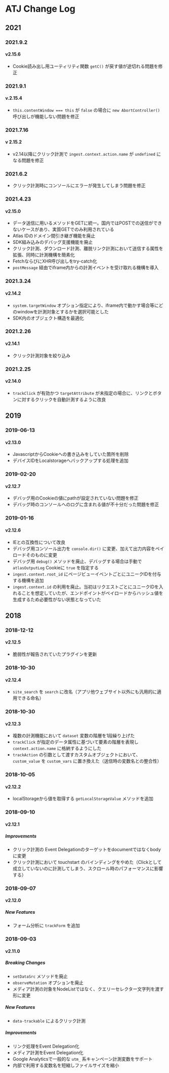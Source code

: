 # ATJ Change Log

## 2021

### 2021.9.2

#### v2.15.6

- Cookie読み出し用ユーティリティ関数 `getC()` が戻す値が途切れる問題を修正

### 2021.9.1

#### v.2.15.4

- `this.contentWindow === this` が `false` の場合に `new AbortController()` 呼び出しが機能しない問題を修正

### 2021.7.16
#### v 2.15.2

- v2.14以降にクリック計測で `ingest.context.action.name` が `undefined` になる問題を修正　

### 2021.6.2

- クリック計測時にコンソールにエラーが発生してしまう問題を修正

### 2021.4.23

#### v2.15.0

- データ送信に用いるメソッドをGETに統一。国内ではPOSTでの送信ができないケースがあり、実質GETでのみ利用されている
- Atlas IDのドメイン間引き継ぎ機能を廃止
- SDK組み込みのデバッグ支援機能を廃止
- クリック計測、ダウンロード計測、離脱リンク計測において送信する属性を拡張、同時に計測機構を簡素化
- FetchならびにXHR呼び出しをtry-catch化
- `postMessage` 経由でiframe内からの計測イベントを受け取れる機構を導入

### 2021.3.24

#### v2.14.2

- `system.targetWindow` オプション指定により、iframe内で動かす場合等にどのwindowを計測対象とするかを選択可能とした
- SDK内のオブジェクト構造を最適化

### 2021.2.26

#### v2.14.1

- クリック計測対象を絞り込み

### 2021.2.25

#### v2.14.0

- `trackClick` が有効かつ `targetAttribute` が未指定の場合に、リンクとボタンに対するクリックを自動計測するように改良


## 2019

### 2019-06-13

#### v2.13.0

- JavascriptからCookieへの書き込みをしていた箇所を削除
- デバイスIDをLocalstorageへバックアップする処理を追加

### 2019-02-20

#### v2.12.7

- デバッグ用のCookieの値にpathが設定されていない問題を修正
- デバッグ時のコンソールへのログに含まれる値が不十分だった問題を修正

### 2019-01-16

#### v2.12.6

- IEとの互換性について改良
- デバッグ用コンソール出力を `console.dir()` に変更、加えて出力内容をペイロードそのものに変更
- デバッグ用 `debug()` メソッドを廃止、デバッグする場合は手動で `atlasOutputLog` Cookieに `true` を指定する
- `ingest.context.root_id` にページビューイベントごとにユニークIDを付与する機構を追加
- `ingest.context.id` の利用を廃止。当初はリクエストごとにユニークIDを入れることを想定していたが、エンドポイントがペイロードからハッシュ値を生成するため必要性がない状態となっていた

## 2018

### 2018-12-12

#### v2.12.5

- 脆弱性が報告されていたプラグインを更新

### 2018-10-30

#### v2.12.4

- `site_search` を `search` に改名（アプリ他ウェブサイト以外にも汎用的に適用できる命名）

### 2018-10-30

#### v2.12.3
- 複数の計測機能において `dataset` 変数の階層を1段繰り上げた
- `trackClick` が指定のデータ属性に基づいて要素の階層を表現し `context.action.name` に格納するようにした
- `trackAction` の引数として渡すカスタムオブジェクトにおいて、`custom_value` を `custom_vars` に置き換えた（送信時の変数名との整合性）

### 2018-10-05

#### v2.12.2
- localStorageから値を取得する `getLocalStorageValue` メソッドを追加

### 2018-09-10

#### v2.12.1

##### Improvements
- クリック計測の Event Delegationのターゲットをdocumentではなくbodyに変更
- クリック計測において touchstart のバインディングをやめた（Clickとして成立していないのに計測してしまう、スクロール時のパフォーマンスに影響する）

### 2018-09-07

#### v2.12.0

##### New Features
- フォーム分析に `trackForm` を追加

### 2018-09-03

#### v2.11.0

##### Breaking Changes
- `setDataSrc` メソッドを廃止
- `observeMutation` オプションを廃止
- メディア計測の対象をNodeListではなく、クエリーセレクター文字列を渡す形に変更

##### New Features
- `data-trackable` によるクリック計測

##### Improvements
- リンク処理をEvent Delegation化
- メディア計測をEvent Delegation化
- Google Analyticsで一般的な `utm_` 系キャンペーン計測変数をサポート
- 内部で利用する変数名を短縮しファイルサイズを縮小
